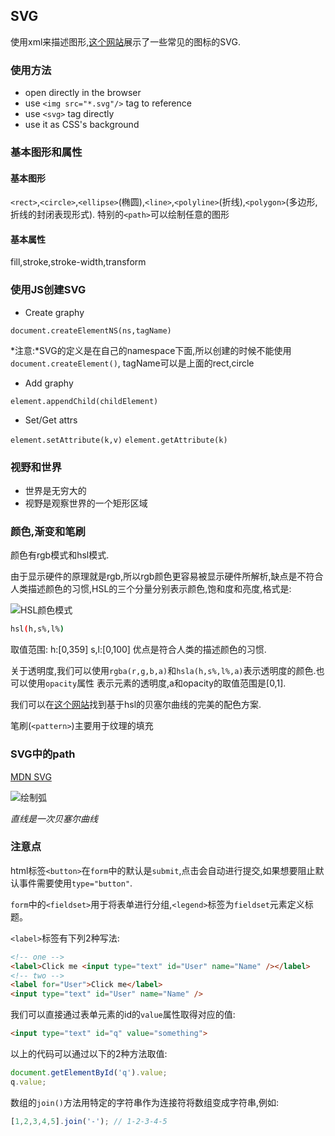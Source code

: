 ## SVG

使用xml来描述图形,[这个网站](http://codinginparadise.org/projects/svgweb/samples/demo.html)展示了一些常见的图标的SVG.

### 使用方法

- open directly in the browser
- use `<img src="*.svg"/>` tag to reference
- use `<svg>` tag directly
- use it as CSS's background

### 基本图形和属性

#### 基本图形

`<rect>`,`<circle>`,`<ellipse>`(椭圆),`<line>`,`<polyline>`(折线),`<polygon>`(多边形,折线的封闭表现形式).
特别的`<path>`可以绘制任意的图形

#### 基本属性

fill,stroke,stroke-width,transform

### 使用JS创建SVG

- Create graphy

`document.createElementNS(ns,tagName)`

*注意:*SVG的定义是在自己的namespace下面,所以创建的时候不能使用`document.createElement()`,
tagName可以是上面的rect,circle

- Add graphy

`element.appendChild(childElement)`

- Set/Get attrs

`element.setAttribute(k,v)`
`element.getAttribute(k)`

### 视野和世界

- 世界是无穷大的
- 视野是观察世界的一个矩形区域

### 颜色,渐变和笔刷

颜色有rgb模式和hsl模式.

由于显示硬件的原理就是rgb,所以rgb颜色更容易被显示硬件所解析,缺点是不符合人类描述颜色的习惯,HSL的三个分量分别表示颜色,饱和度和亮度,格式是:

![HSL颜色模式](http://7xlan5.com1.z0.glb.clouddn.com/images%2Fhsl-color-mode.png)

```bash
hsl(h,s%,l%)
```
取值范围:
h:[0,359]
s,l:[0,100]
优点是符合人类的描述颜色的习惯.

关于透明度,我们可以使用`rgba(r,g,b,a)`和`hsla(h,s%,l%,a)`表示透明度的颜色.也可以使用`opacity`属性
表示元素的透明度,a和opacity的取值范围是[0,1].

我们可以在[这个网站](http://paletton.com/)找到基于hsl的贝塞尔曲线的完美的配色方案.

笔刷(`<pattern>`)主要用于纹理的填充

### SVG中的path

[MDN SVG](https://developer.mozilla.org/zh-CN/docs/Web/SVG/Tutorial/Paths)

![绘制弧](http://img.mukewang.com/5663b1ec00012a6607200450.jpg)

*直线是一次贝塞尔曲线*

### 注意点

html标签`<button>`在`form`中的默认是`submit`,点击会自动进行提交,如果想要阻止默认事件需要使用`type="button"`.

`form`中的`<fieldset>`用于将表单进行分组,`<legend>`标签为`fieldset`元素定义标题。

`<label>`标签有下列2种写法:

```html
<!-- one -->
<label>Click me <input type="text" id="User" name="Name" /></label>
<!-- two -->
<label for="User">Click me</label>
<input type="text" id="User" name="Name" />
```

我们可以直接通过表单元素的id的`value`属性取得对应的值:

```html
<input type="text" id="q" value="something">
```
以上的代码可以通过以下的2种方法取值:
```js
document.getElementById('q').value;
q.value;
```

数组的`join()`方法用特定的字符串作为连接符将数组变成字符串,例如:

```js
[1,2,3,4,5].join('-'); // 1-2-3-4-5
```